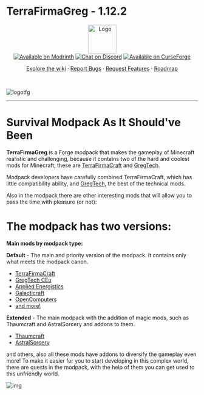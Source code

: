 # TerraFirmaGreg - 1.12.2

<div align="center">
  <a href="https://github.com/TerraFirmaGreg-Team/TFG-Modpack-1.12.x">
    <img src="https://github.com/TerraFirmaGreg-Team/.github/blob/4980f6f22fd8a7ecab65230b87964c8db23efbc2/branding/logo.png?raw=true" alt="Logo" height="75">
  </a>
  <br/>
  <a href="https://modrinth.com/modpack/terrafirmagreg/versions?g=1.12.2">
  <img src="https://cdn.jsdelivr.net/npm/@intergrav/devins-badges/assets/compact-minimal/available/modrinth_vector.svg" alt="Available on Modrinth"></a>

  <a href="https://discord.gg/terrafirmagreg">
  <img src="https://cdn.jsdelivr.net/npm/@intergrav/devins-badges/assets/compact-minimal/social/discord-singular_vector.svg" alt="Chat on Discord"></a>

  <a href="https://www.curseforge.com/minecraft/modpacks/terrafirmagreg/files?page=1&pageSize=20&version=1.12.2">
  <img src="https://cdn.jsdelivr.net/npm/@intergrav/devins-badges/assets/compact-minimal/available/curseforge_vector.svg" alt="Available on СurseForge"></a>
  <br/>
  <p align="center">
    <a href="https://github.com/TerraFirmaGreg-Team/TFG-Modpack-1.12.x/wiki">Explore the wiki</a>
    ·
    <a href="https://github.com/TerraFirmaGreg-Team/TFG-Modpack-1.12.x/issues">Report Bugs</a>
    ·
    <a href="https://github.com/TerraFirmaGreg-Team/TFG-Modpack-1.12.x/issues">Request Features</a>
    ·
    <a href="https://github.com/TerraFirmaGreg-Team/projects/9">Roadmap</a>
  </p>
</div>
<br/>

![logotfg](https://user-images.githubusercontent.com/52341158/131987786-bf99e1af-318c-4ed4-a6f8-c4617d692adb.png)

***

# Survival Modpack As It Should've Been

**TerraFirmaGreg** is a Forge modpack that makes the gameplay of Minecraft realistic and challenging, because it contains two of the hard and coolest mods for Minecraft, these are [TerraFirmaCraft](https://modrinth.com/mod/terrafirmacraft) and [GregTech](https://modrinth.com/mod/gregtech-ce-unofficial).

Modpack developers have carefully combined TerraFirmaCraft, which has little compatibility ability, and [GregTech](https://modrinth.com/mod/gregtech-ce-unofficial), the best of the technical mods.

Also in the modpack there are other interesting mods that will allow you to pass the time with pleasure (or not): 

# The modpack has two versions:

**Main mods by modpack type:**

**Default** - The main and priority version of the modpack. It contains only what meets the modpack canon.

- [TerraFirmaCraft](https://www.curseforge.com/minecraft/mc-mods/terrafirmacraft)
- [GregTech CEu](https://www.curseforge.com/minecraft/mc-mods/gregtech-ce-unofficial)
- [Applied Energistics](https://www.curseforge.com/minecraft/mc-mods/ae2-extended-life)
- [Galacticraft](https://www.curseforge.com/minecraft/mc-mods/galacticraft-legacy)
- [OpenComputers](https://www.curseforge.com/minecraft/mc-mods/opencomputers)
- [and more!](https://www.curseforge.com/minecraft/modpacks/terrafirmagreg/relations/dependencies)

**Extended** - The main modpack with the addition of magic mods, such as Thaumcraft and AstralSorcery and addons to them.

- [Thaumcraft](https://www.curseforge.com/minecraft/mc-mods/thaumcraft)
- [AstralSorcery](https://www.curseforge.com/minecraft/mc-mods/astral-sorcery)


and others, also all these mods have addons to diversify the gameplay even more! To make it easier for you to start developing in this complex world, there are quests in the modpack, with the help of them you can get used to this unfriendly world.

![img](https://github.com/TerraFirmaGreg-Team/TFG-Modpack-1.12.x/assets/55663835/0a71cfbf-c519-45b8-820c-c5ad6bf90e46)